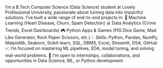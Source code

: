 I’m a B.Tech Computer Science (Data Science) student at Lovely Professional University, passionate about turning data into impactful solutions.
I’ve built a wide range of end-to-end projects in:
🧠 Machine Learning (Heart Disease, Churn, Spam Detection)
📊 Data Analytics (Crime Trends, Excel Dashboards)
🎮 Python Apps & Games (PIG Dice Game, Mad Libs Generator, Rock Paper Scissors, etc.)
💡 Skills: Python, Pandas, NumPy, Matplotlib, Seaborn, Scikit-learn, SQL, DBMS, Excel, Streamlit, DSA, GitHub
📈 I’m focused on mastering ML pipelines, EDA, model tuning, and solving real-world problems.
🚀 I'm open to internships, collaborations, and opportunities in Data Science, ML, or Python development.
